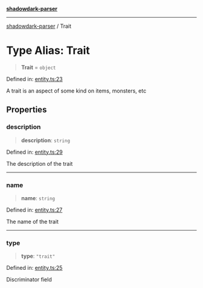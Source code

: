 [**shadowdark-parser**](../README.md)

***

[shadowdark-parser](../globals.md) / Trait

# Type Alias: Trait

> **Trait** = `object`

Defined in: [entity.ts:23](https://github.com/ashleytowner/shadowdark-parser/blob/1a2d078d1d27fe26e21d0272c202629e52b4f006/src/entity.ts#L23)

A trait is an aspect of some kind on items, monsters, etc

## Properties

### description

> **description**: `string`

Defined in: [entity.ts:29](https://github.com/ashleytowner/shadowdark-parser/blob/1a2d078d1d27fe26e21d0272c202629e52b4f006/src/entity.ts#L29)

The description of the trait

***

### name

> **name**: `string`

Defined in: [entity.ts:27](https://github.com/ashleytowner/shadowdark-parser/blob/1a2d078d1d27fe26e21d0272c202629e52b4f006/src/entity.ts#L27)

The name of the trait

***

### type

> **type**: `"trait"`

Defined in: [entity.ts:25](https://github.com/ashleytowner/shadowdark-parser/blob/1a2d078d1d27fe26e21d0272c202629e52b4f006/src/entity.ts#L25)

Discriminator field
